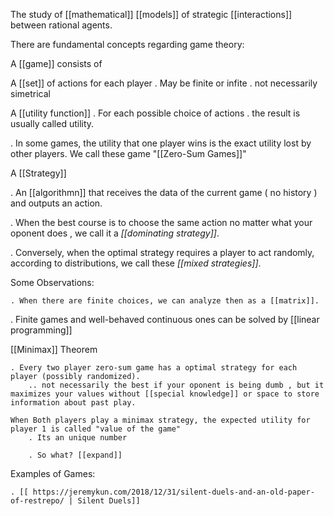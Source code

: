 The study of [[mathematical]] [[models]] of strategic [[interactions]] between rational agents.

There are fundamental concepts regarding game theory:

A [[game]] consists of

A [[set]] of actions for each player
    . May be finite or infite
    . not necessarily simetrical

A [[utility function]]
    . For each possible choice of actions
    . the result is usually called utility.

. In some games, the utility that one player wins is the exact utility lost by other players. We call these game "[[Zero-Sum Games]]"

A [[Strategy]]

. An [[algorithmn]] that receives the data of the current game ( no history ) and outputs an action.

. When the best course is to choose the same action no matter what your oponent does , we call it a *[[dominating strategy]]*.

. Conversely, when the optimal strategy requires a player to act randomly, according to distributions, we call these *[[mixed strategies]]*.

Some Observations:

    . When there are finite choices, we can analyze then as a [[matrix]]. 

. Finite games and well-behaved continuous ones can be solved by [[linear programming]]

[[Minimax]] Theorem

    . Every two player zero-sum game has a optimal strategy for each player (possibly randomized).
        .. not necessarily the best if your oponent is being dumb , but it maximizes your values without [[special knowledge]] or space to store information about past play. 

    When Both players play a minimax strategy, the expected utility for player 1 is called "value of the game"
        . Its an unique number 
        
        . So what? [[expand]]

Examples of Games:

    . [[ https://jeremykun.com/2018/12/31/silent-duels-and-an-old-paper-of-restrepo/ | Silent Duels]]

